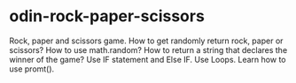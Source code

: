 # odin-rock-paper-scissors
Rock, paper and scissors game.
How to get randomly return rock, paper or scissors?
How to use math.random?
How to return a string that declares the winner of the game?
Use IF statement and Else IF.
Use Loops.
Learn how to use promt().
